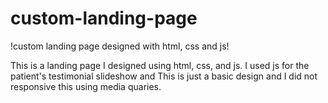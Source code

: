 # custom-landing-page
!custom landing page designed with html, css and js!

This is a landing page I designed using html, css, and js. I used js for the patient's testimonial slideshow and This is just a basic design and I did not responsive this using media quaries.

